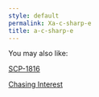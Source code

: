 ```yaml
---
style: default
permalink: Xa-c-sharp-e
title: a-c-sharp-e
---
```

You may also like:

[SCP-1816](http://scp-wiki.net/scp-1816)

[Chasing Interest](http://scp-wiki.net/chasing-interest)
